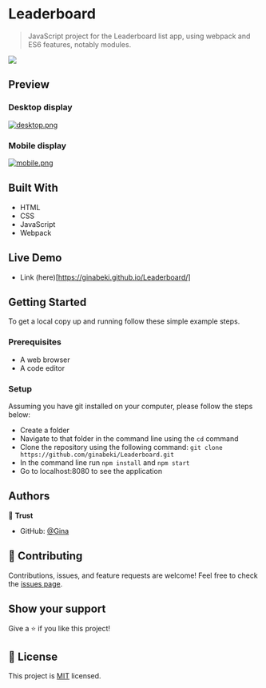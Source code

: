 # Leaderboard
> JavaScript project for the Leaderboard list app, using webpack and ES6 features, notably modules.

![](https://img.shields.io/badge/Microverse-blueviolet)

## Preview
### Desktop display
[![desktop.png](https://i.postimg.cc/135qWrMy/desktop.png)](https://postimg.cc/dLp33dzf)

### Mobile display
[![mobile.png](https://i.postimg.cc/rskhJTby/mobile.png)](https://postimg.cc/2b0Fksrg)

## Built With

- HTML
- CSS
- JavaScript
- Webpack

## Live Demo

- Link (here)[https://ginabeki.github.io/Leaderboard/]

## Getting Started

To get a local copy up and running follow these simple example steps.

### Prerequisites

- A web browser
- A code editor

### Setup

Assuming you have git installed on your computer, please follow the steps below:

- Create a folder
- Navigate to that folder in the command line using the `cd` command
- Clone the repository using the following command: `git clone https://github.com/ginabeki/Leaderboard.git`
- In the command line run `npm install` and `npm start`
- Go to localhost:8080 to see the application

## Authors

👤 **Trust**

- GitHub: [@Gina](https://github.com/ginabeki)

## 🤝 Contributing

Contributions, issues, and feature requests are welcome!
Feel free to check the [issues page](../../issues/).

## Show your support

Give a ⭐️ if you like this project!

## 📝 License

This project is [MIT](./LICENSE) licensed.
